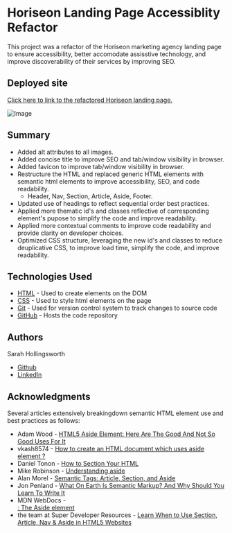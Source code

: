 # Horiseon Landing Page Accessiblity Refactor

This project was a refactor of the Horiseon marketing agency landing page to ensure accessibility, better accomodate assisstive technology, and improve discoverability of their services by improving SEO.

## Deployed site
[Click here to link to the refactored Horiseon landing page.](https://sahhollingsworth.github.io/Horiseon-landing-page_accesibility-refactor "Horiseon landing page")

![Image](./assets/images/horiseon-landing-page_readme.png "Horiseon landing page screenshot")

## Summary

* Added alt attributes to all images.
* Added concise title to improve SEO and tab/window visibility in browser.
* Added favicon to improve tab/window visibility in browser.
* Restructure the HTML and replaced generic HTML elements with semantic html elements to improve accessibility, SEO, and code readability.
  * Header, Nav, Section, Article, Aside, Footer.
* Updated use of headings to reflect sequential order best practices.
* Applied more thematic id's and classes reflective of corresponding element's pupose to simplify the code and improve readability.
* Applied more contextual comments to improve code readability and provide clarity on developer choices.
* Optimized CSS structure, leveraging the new id's and classes to reduce deuplicative CSS, to improve load time, simplify the code, and improve readability.

## Technologies Used

* [HTML](https://developer.mozilla.org/en-US/docs/Web/HTML) - Used to create elements on the DOM
* [CSS](https://developer.mozilla.org/en-US/docs/Web/CSS) - Used to style html elements on the page
* [Git](https://git-scm.com/doc) - Used for version control system to track changes to source code
* [GitHub](https://docs.github.com/en) - Hosts the code repository


## Authors

Sarah Hollingsworth
* [Github](https://github.com/sahhollingsworth)
* [LinkedIn](https://www.linkedin.com/in/sarahhollingsworth/)


## Acknowledgments

Several articles extensively breakingdown semantic HTML element use and best practices as follows:
* Adam Wood - [HTML5 Aside Element: Here Are The Good And Not So Good Uses For It](https://html.com/tags/aside/)
* vkash8574 - [How to create an HTML document which uses aside element ?](https://www.geeksforgeeks.org/how-to-create-an-html-document-which-uses-aside-element/)
* Daniel Tonon - [How to Section Your HTML](https://css-tricks.com/how-to-section-your-html/)
* Mike Robinson - [Understanding aside](http://html5doctor.com/understanding-aside/0)
* Alan Morel - [Semantic Tags: Article, Section, and Aside](https://sabe.io/classes/html/article-section-aside)
* Jon Penland - [What On Earth Is Semantic Markup? And Why Should You Learn To Write It](https://html.com/semantic-markup/)
* MDN WebDocs - [<aside>: The Aside element](https://developer.mozilla.org/en-US/docs/Web/HTML/Element/aside)
* the team at Super Developer Resources - [Learn When to Use Section, Article, Nav & Aside in HTML5 Websites](https://superdevresources.com/section-article-nav-aside-html5/)

